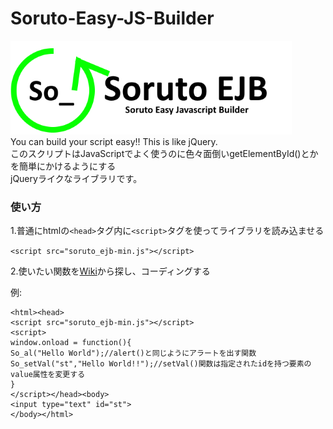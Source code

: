 # Soruto-Easy-JS-Builder  
![Soruto EJB Logo](https://github.com/SorutoProject/Soruto-Easy-JS-Builder/blob/master/img/SorutoEJBLogo.png?raw=true)  
You can build your script easy!! This is like jQuery.  
このスクリプトはJavaScriptでよく使うのに色々面倒いgetElementById()とかを簡単にかけるようにする  
jQueryライクなライブラリです。
### 使い方
1.普通にhtmlの`<head>`タグ内に`<script>`タグを使ってライブラリを読み込ませる

`<script src="soruto_ejb-min.js"></script>`

2.使いたい関数を[Wiki](https://github.com/SorutoProject/Soruto-Easy-JS-Builder/wiki)から探し、コーディングする  

例:

    <html><head>  
    <script src="soruto_ejb-min.js"></script>  
    <script>  
    window.onload = function(){  
    So_al("Hello World");//alert()と同じようにアラートを出す関数  
    So_setVal("st","Hello World!!");//setVal()関数は指定されたidを持つ要素のvalue属性を変更する  
    }  
    </script></head><body>  
    <input type="text" id="st">  
    </body></html>
